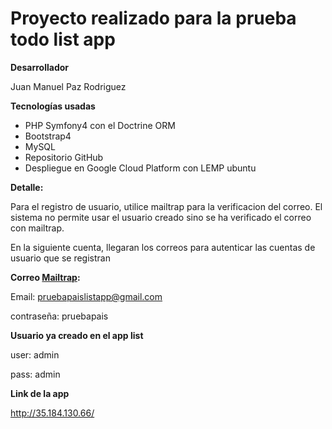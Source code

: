 # Proyecto realizado para la prueba todo list app

**Desarrollador**

Juan Manuel Paz Rodriguez


**Tecnologías usadas**
- PHP Symfony4 con el Doctrine ORM
- Bootstrap4
- MySQL
- Repositorio GitHub
- Despliegue en Google Cloud Platform con LEMP ubuntu 


**Detalle:**

Para el registro de usuario, utilice mailtrap para la verificacion del correo. El sistema no permite usar el usuario creado sino se ha verificado el correo con mailtrap.

En la siguiente cuenta, llegaran los correos para autenticar las cuentas de usuario que se registran

**Correo [Mailtrap](https://mailtrap.io/signin):**

Email: pruebapaislistapp@gmail.com

contraseña: pruebapais


**Usuario ya creado en el app list**

user: admin

pass: admin


**Link de la app**

http://35.184.130.66/
